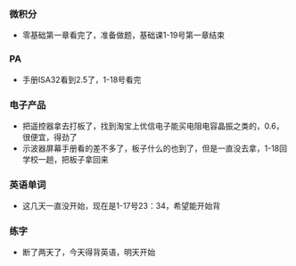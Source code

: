 ### 微积分
- 零基础第一章看完了，准备做题，基础课1-19号第一章结束

### PA
- 手册ISA32看到2.5了，1-18号看完

### 电子产品
- 把遥控器拿去打板了，找到淘宝上优信电子能买电阻电容晶振之类的，0.6，很便宜，得劲了
- 示波器屏幕手册看的差不多了，板子什么的也到了，但是一直没去拿，1-18回学校一趟，把板子拿回来

### 英语单词
- 这几天一直没开始，现在是1-17号23：34，希望能开始背

### 练字
- 断了两天了，今天得背英语，明天开始


